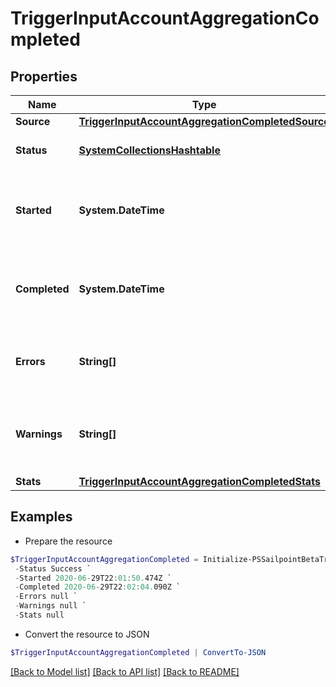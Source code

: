 # TriggerInputAccountAggregationCompleted
## Properties

Name | Type | Description | Notes
------------ | ------------- | ------------- | -------------
**Source** | [**TriggerInputAccountAggregationCompletedSource**](TriggerInputAccountAggregationCompletedSource.md) |  | 
**Status** | [**SystemCollectionsHashtable**](.md) | The overall status of the aggregation. | 
**Started** | **System.DateTime** | The date and time when the account aggregation started. | 
**Completed** | **System.DateTime** | The date and time when the account aggregation finished. | 
**Errors** | **String[]** | A list of errors that occurred during the aggregation. | 
**Warnings** | **String[]** | A list of warnings that occurred during the aggregation. | 
**Stats** | [**TriggerInputAccountAggregationCompletedStats**](TriggerInputAccountAggregationCompletedStats.md) |  | 

## Examples

- Prepare the resource
```powershell
$TriggerInputAccountAggregationCompleted = Initialize-PSSailpointBetaTriggerInputAccountAggregationCompleted  -Source null `
 -Status Success `
 -Started 2020-06-29T22:01:50.474Z `
 -Completed 2020-06-29T22:02:04.090Z `
 -Errors null `
 -Warnings null `
 -Stats null
```

- Convert the resource to JSON
```powershell
$TriggerInputAccountAggregationCompleted | ConvertTo-JSON
```

[[Back to Model list]](../README.md#documentation-for-models) [[Back to API list]](../README.md#documentation-for-api-endpoints) [[Back to README]](../README.md)

